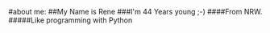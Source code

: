 #about me:
##My Name is Rene
###I'm 44 Years young ;-)
####From NRW.
#####Like programming with Python

